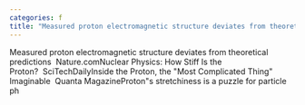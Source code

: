 ```yaml
---
categories: f
title: "Measured proton electromagnetic structure deviates from theoretical predictions  Naturecom"
---
```

Measured proton electromagnetic structure deviates from theoretical predictions&nbsp;&nbsp;Nature.comNuclear Physics: How Stiff Is the Proton?&nbsp;&nbsp;SciTechDailyInside the Proton, the "Most Complicated Thing" Imaginable&nbsp;&nbsp;Quanta MagazineProton"s stretchiness is a puzzle for particle ph